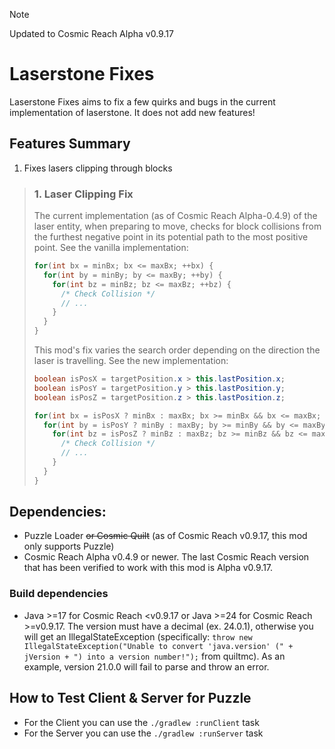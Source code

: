 > [!NOTE]
> Updated to Cosmic Reach Alpha v0.9.17

# Laserstone Fixes
Laserstone Fixes aims to fix a few quirks and bugs in the current implementation of laserstone. It does not add new features!

## Features Summary
1. Fixes lasers clipping through blocks

> ### 1. Laser Clipping Fix
> The current implementation (as of Cosmic Reach Alpha-0.4.9) of the laser entity, when preparing to move, checks for block collisions from the furthest negative point in its potential path to the most positive point. See the vanilla implementation:
> ```Java
> for(int bx = minBx; bx <= maxBx; ++bx) {
>   for(int by = minBy; by <= maxBy; ++by) {
>     for(int bz = minBz; bz <= maxBz; ++bz) {
>       /* Check Collision */
>       // ...
>     }
>   }
> }
> ```
>
> This mod's fix varies the search order depending on the direction the laser is travelling. See the new implementation:
> ```Java
> boolean isPosX = targetPosition.x > this.lastPosition.x;
> boolean isPosY = targetPosition.y > this.lastPosition.y;
> boolean isPosZ = targetPosition.z > this.lastPosition.z;
>
> for(int bx = isPosX ? minBx : maxBx; bx >= minBx && bx <= maxBx; bx += isPosX ? 1 : -1) {
>   for(int by = isPosY ? minBy : maxBy; by >= minBy && by <= maxBy; by += isPosY ? 1 : -1) {
>     for(int bz = isPosZ ? minBz : maxBz; bz >= minBz && bz <= maxBz; bz += isPosZ ? 1 : -1) {
>       /* Check Collision */
>       // ...
>     }
>   }
> }
> ```

## Dependencies:
- Puzzle Loader ~~or Cosmic Quilt~~ (as of Cosmic Reach v0.9.17, this mod only supports Puzzle)
- Cosmic Reach Alpha v0.4.9 or newer. The last Cosmic Reach version that has been verified to work with this mod is Alpha v0.9.17.

### Build dependencies
- Java >=17 for Cosmic Reach <v0.9.17 or Java >=24 for Cosmic Reach >=v0.9.17. The version must have a decimal (ex. 24.0.1), otherwise you will get an IllegalStateException (specifically: `throw new IllegalStateException("Unable to convert 'java.version' (" + jVersion + ") into a version number!");` from quiltmc). As an example, version 21.0.0 will fail to parse and throw an error.

## How to Test Client & Server for Puzzle
- For the Client you can use the `./gradlew :runClient` task
- For the Server  you can use the `./gradlew :runServer` task

